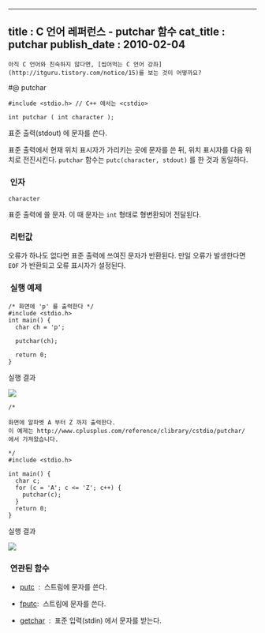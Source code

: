 ----------------
title : C 언어 레퍼런스 - putchar 함수
cat_title :  putchar
publish_date : 2010-02-04
--------------



```warning
아직 C 언어와 친숙하지 않다면, [씹어먹는 C 언어 강좌](http://itguru.tistory.com/notice/15)를 보는 것이 어떻까요?

```

#@ putchar

```info
#include <stdio.h> // C++ 에서는 <cstdio>

int putchar ( int character );
```

표준 출력(stdout) 에 문자를 쓴다.

표준 출력에서 현재 위치 표시자가 가리키는 곳에 문자를 쓴 뒤, 위치 표시자를 다음 위치로 전진시킨다.
`putchar` 함수는 `putc(character, stdout)` 를 한 것과 동일하다.



###  인자

`character`

표준 출력에 쓸 문자. 이 때 문자는 `int` 형태로 형변환되어 전달된다.



###  리턴값

오류가 하나도 없다면 표준 출력에 쓰여진 문자가 반환된다.
만일 오류가 발생한다면 `EOF` 가 반환되고 오류 표시자가 설정된다.

###  실행 예제

```cpp-formatted
/* 화면에 'p' 를 출력한다 */
#include <stdio.h>
int main() {
  char ch = 'p';

  putchar(ch);

  return 0;
}
```

실행 결과


![](http://img1.daumcdn.net/thumb/R1920x0/?fname=http%3A%2F%2Fcfile3.uf.tistory.com%2Fimage%2F16415F144B6AB65213766E)

```cpp-formatted
/*

화면에 알파벳 A 부터 Z 까지 출력한다.
이 예제는 http://www.cplusplus.com/reference/clibrary/cstdio/putchar/
에서 가져왔습니다.

*/
#include <stdio.h>

int main() {
  char c;
  for (c = 'A'; c <= 'Z'; c++) {
    putchar(c);
  }
  return 0;
}
```

실행 결과


![](http://img1.daumcdn.net/thumb/R1920x0/?fname=http%3A%2F%2Fcfile22.uf.tistory.com%2Fimage%2F1304D4134B6AB693652E08)




###  연관된 함수





*  [putc](http://itguru.tistory.com/46)  :  스트림에 문자를 쓴다.

*  [fputc](http://itguru.tistory.com/39):  스트림에 문자를 쓴다.

*  [getchar](http://itguru.tistory.com/44)  :  표준 입력(stdin) 에서 문자를 받는다.